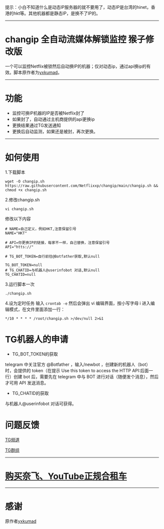 提示：小白不知道什么是动态IP服务器的就不要用了，动态IP是台湾的hinet，香港的hkt等。其他机器都是静态IP，是换不了IP的。
***

# changip 全自动流媒体解锁监控 猴子修改版
一个可以监控Netflix被锁然后自动换IP的机器；仅对动态ip，通过api换ip的有效。脚本原作者为[yxkumad](https://github.com/yxkumad/streammonkeylite)。
***

# 功能
- 监控可换IP机器的IP是否被Netflix封了
- 如果封了，自动通过主机商提供的api更换ip
- 更换结果通过TG发送通知
- 更换后自动监测，如果还是被封，再次更换。
***

# 如何使用
1.下载脚本

	wget -O changip.sh https://raw.githubusercontent.com/Netflixxp/changip/main/changip.sh && chmod +x changip.sh

2.修改changip.sh

	vi changip.sh

修改以下内容
```
# NAME=自己定义，例如HKT,注意保留引号
NAME="HKT"

# API=你更换IP的链接，每家不一样，自己替换，注意保留引号
API="htts://"

# TG_BOT_TOKEN=自行前往@Botfather获取,默认null

TG_BOT_TOKEN=null
# TG_CHATID=与机器人@userinfobot 对话,默认null
TG_CHATID=null
```
3.运行脚本一次

	./changip.sh

4.设为定时任务
输入 `crontab -e` 然后会弹出 vi 编辑界面，按小写字母 i 进入编辑模式，在文件里面添加一行：

	*/10 * * * * /root/changip.sh >/dev/null 2>&1

# TG机器人的申请

* TG_BOT_TOKEN的获取

telegram 中关注官方 @Botfather ，输入/newbot ，创建新的机器人（bot）时，会提供的 token（在提示 Use this token to access the HTTP API:后面一行）创建 bot 后，需要先在 telegram 中与 BOT 进行对话（随便发个消息），然后才可用 API 发送消息。

* TG_CHATID的获取

与机器人@userinfobot 对话可获得。

# 问题反馈
[TG频道](https://t.me/mffjc)

[TG群组](https://t.me/jcnfnatuo)
***

# [购买奈飞、YouTube正规合租车](https://jcnf.xyz/nf)
***

# 感谢
原作者[yxkumad](https://github.com/yxkumad/streammonkeylite)
